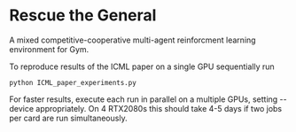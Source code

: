 # Rescue the General 

A mixed competitive-cooperative multi-agent reinforcment learning environment for Gym.

To reproduce results of the ICML paper on a single GPU sequentially run

```
python ICML_paper_experiments.py
```

For faster results, execute each run in parallel on a multiple GPUs, setting --device appropriately. On 4 RTX2080s this should take 4-5 days if two jobs per card are run simultaneously. 
